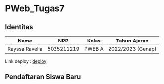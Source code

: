 # PWeb_Tugas7

## Identitas
| Name           | NRP        | Kelas     | Tahun Ajaran      |
| ---            | ---        | ----------|---                |
| Rayssa Ravelia | 5025211219 |PWEB A     | 2022/2023 (Genap) |

Link deploy : [deploy](https://kuis1-pweb-rayrednet.vercel.app/)

## Pendaftaran Siswa Baru
